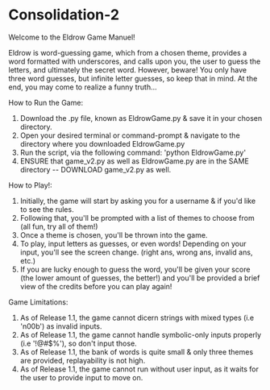 # Consolidation-2


Welcome to the Eldrow Game Manuel!

Eldrow is word-guessing game, which from a chosen theme, provides a word formatted with underscores, and calls upon you, the user to guess the letters, and ultimately the secret word. However, beware! You only have three word guesses, but infinite letter guesses, so keep that in mind. At the end, you may come to realize a funny truth...

How to Run the Game:

1. Download the .py file, known as EldrowGame.py & save it in your chosen directory.
2. Open your desired terminal or command-prompt & navigate to the directory where you downloaded EldrowGame.py
3. Run the script, via the following command: 'python EldrowGame.py'
4. ENSURE that game_v2.py as well as EldrowGame.py are in the SAME directory -- DOWNLOAD game_v2.py as well.

How to Play!:

1. Initially, the game will start by asking you for a username & if you'd like to see the rules.
2. Following that, you'll be prompted with a list of themes to choose from (all fun, try all of them!)
3. Once a theme is chosen, you'll be thrown into the game.
4. To play, input letters as guesses, or even words! Depending on your input, you'll see the screen change. (right ans, wrong ans, invalid ans, etc.)
5. If you are lucky enough to guess the word, you'll be given your score (the lower amount of guesses, the better!) and you'll be provided a brief view of the credits before you can play again!

Game Limitations:

1. As of Release 1.1, the game cannot dicern strings with mixed types (i.e 'n00b') as invalid inputs.
2. As of Release 1.1, the game cannot handle symbolic-only inputs properly (i.e '!@#$%'), so don't input those.
3. As of Release 1.1, the bank of words is quite small & only three themes are provided, replayability is not high.
4. As of Release 1.1, the game cannot run without user input, as it waits for the user to provide input to move on.
